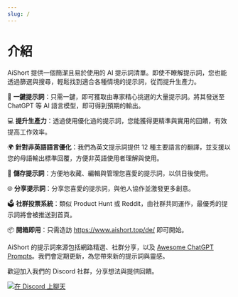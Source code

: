 ```yaml
---
slug: /
---
```


# 介紹

AiShort 提供一個簡潔且易於使用的 AI 提示詞清單。即使不瞭解提示詞，您也能透過篩選與搜尋，輕鬆找到適合各種情境的提示詞，從而提升生產力。

🚀 **一鍵提示詞**：只需一鍵，即可獲取由專家精心挑選的大量提示詞。將其發送至 ChatGPT 等 AI 語言模型，即可得到預期的輸出。

💻 **提升生產力**：透過使用優化過的提示詞，您能獲得更精準與實用的回饋，有效提高工作效率。

🌍 **針對非英語語言優化**：我們為英文提示詞提供 12 種主要語言的翻譯，並支援以您的母語輸出標準回覆，方便非英語使用者理解與使用。

💾 **儲存提示詞**：方便地收藏、編輯與管理您喜愛的提示詞，以供日後使用。

🌐 **分享提示詞**：分享您喜愛的提示詞，與他人協作並激發更多創意。

🗳️ **社群投票系統**：類似 Product Hunt 或 Reddit，由社群共同運作，最優秀的提示詞將會被推送到首頁。

📦 **開箱即用**：只需造訪 https://www.aishort.top/de/ 即可開始。

AiShort 的提示詞來源包括網路精選、社群分享，以及 [Awesome ChatGPT Prompts](https://github.com/f/awesome-chatgpt-prompts)。我們會定期更新，為您帶來新的提示詞與靈感。

歡迎加入我們的 Discord 社群，分享想法與提供回饋。

<a href="https://discord.gg/PZTQfJ4GjX">
   <img src="https://img.shields.io/discord/1048780149899939881?color=%2385c8c8&label=Discord&logo=discord&style=for-the-badge" alt="在 Discord 上聊天" />
</a>

